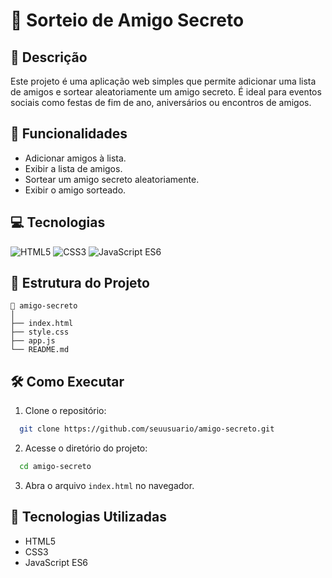 # 🎁 Sorteio de Amigo Secreto

## 📖 Descrição

Este projeto é uma aplicação web simples que permite adicionar uma lista de amigos e sortear aleatoriamente um amigo secreto. É ideal para eventos sociais como festas de fim de ano, aniversários ou encontros de amigos.

## 🚀 Funcionalidades

- Adicionar amigos à lista.
- Exibir a lista de amigos.
- Sortear um amigo secreto aleatoriamente.
- Exibir o amigo sorteado.

## 💻 Tecnologias

![HTML5](https://img.shields.io/badge/HTML-5-orange)
![CSS3](https://img.shields.io/badge/CSS-3-blue)
![JavaScript ES6](https://img.shields.io/badge/JavaScript-ES6-yellow)

## 📂 Estrutura do Projeto

```
📂 amigo-secreto
│
├── index.html
├── style.css
├── app.js
└── README.md
```

## 🛠️ Como Executar

1. Clone o repositório:
```bash
  git clone https://github.com/seuusuario/amigo-secreto.git
```
2. Acesse o diretório do projeto:
```bash
  cd amigo-secreto
```
3. Abra o arquivo `index.html` no navegador.

## 📌 Tecnologias Utilizadas

- HTML5
- CSS3
- JavaScript ES6

